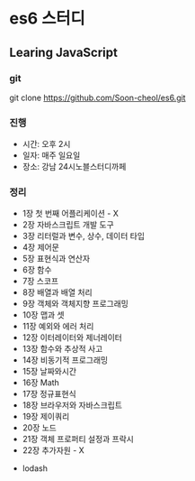 # es6 스터디
## Learing JavaScript

### git
git clone https://github.com/Soon-cheol/es6.git

### 진행
- 시간: 오후 2시
- 일자: 매주 일요일
- 장소: 강남 24시노블스터디까페

### 정리
- 1장 첫 번째 어플리케이션 - X
- 2장 자바스크립트 개발 도구
- 3장 리터럴과 변수, 상수, 데이터 타입
- 4장 제어문
- 5장 표현식과 연산자
- 6장 함수
- 7장 스코프
- 8장 배열과 배열 처리
- 9장 객체와 객체지향 프로그래밍
- 10장 맵과 셋 
- 11장 예외와 에러 처리
- 12장 이터레이터와 제너레이터
- 13장 함수와 추상적 사고
- 14장 비동기적 프로그래밍
- 15장 날짜와시간
- 16장 Math
- 17장 정규표현식
- 18장 브라우저와 자바스크립트
- 19장 제이쿼리
- 20장 노드
- 21장 객체 프로퍼티 설정과 프락시
- 22장 추가자원 - X

+ lodash

